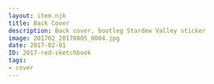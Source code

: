 ```yaml
---
layout: item.njk
title: Back Cover
description: Back cover, bootleg Stardew Valley sticker
image: 201702_20170805_0004.jpg
date: 2017-02-01
ID: 2017-red-sketchbook
tags:  
- cover
---
```

